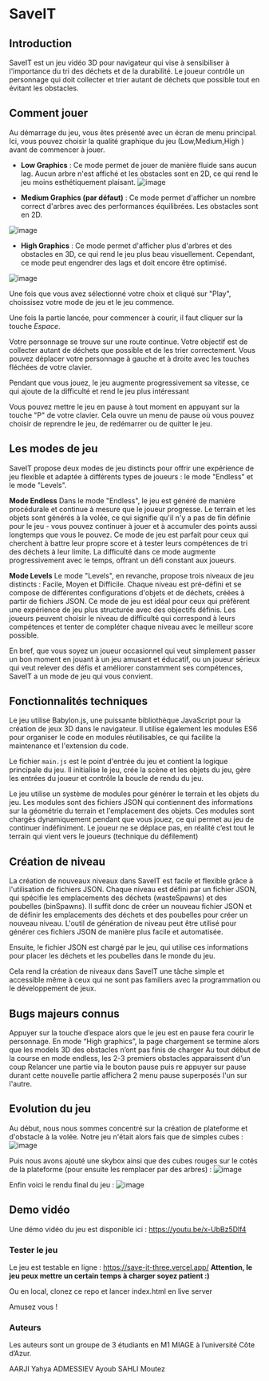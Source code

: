 
# SaveIT

## Introduction

SaveIT est un jeu vidéo 3D pour navigateur qui vise à sensibiliser à l'importance du tri des déchets et de la durabilité. Le joueur contrôle un personnage qui doit collecter et trier autant de déchets que possible tout en évitant les obstacles.

## Comment jouer

Au démarrage du jeu, vous êtes présenté avec un écran de menu principal. Ici, vous pouvez choisir la qualité graphique du jeu (Low,Medium,High   ) avant de commencer à jouer. 

- **Low Graphics** : Ce mode permet de jouer de manière fluide sans aucun lag. Aucun arbre n'est affiché et les obstacles sont en 2D, ce qui rend le jeu moins esthétiquement plaisant.
![image](https://github.com/AyoubAdm/SaveIt/assets/64748357/b5a6c6dd-9c25-464d-9dd4-55ab8f93d2df)



- **Medium Graphics (par défaut)** : Ce mode permet d'afficher un nombre correct d'arbres avec des performances équilibrées. Les obstacles sont en 2D.

![image](https://github.com/AyoubAdm/SaveIt/assets/64748357/f9a0256f-0fb0-4cfd-bc26-0cea106498de)



- **High Graphics** : Ce mode permet d'afficher plus d'arbres et des obstacles en 3D, ce qui rend le jeu plus beau visuellement. Cependant, ce mode peut engendrer des lags et doit encore être optimisé.

![image](https://github.com/AyoubAdm/SaveIt/assets/64748357/afb52bbb-0364-41c5-938c-b70ba416503a)


Une fois que vous avez sélectionné votre choix et cliqué sur "Play", choissisez votre mode de jeu et le jeu commence.

Une fois la partie lancée, pour  commencer à courir,  il faut cliquer sur la touche *Espace*.

Votre personnage se trouve sur une route continue. Votre objectif est de collecter autant de déchets que possible et de les trier correctement. Vous pouvez déplacer votre personnage à gauche et à droite avec les touches fléchées de votre clavier.

Pendant que vous jouez, le jeu augmente progressivement sa vitesse, ce qui ajoute de la difficulté et rend le jeu plus intéressant

Vous pouvez mettre le jeu en pause à tout moment en appuyant sur la touche "P" de votre clavier. Cela ouvre un menu de pause où vous pouvez choisir de reprendre le jeu, de redémarrer ou de quitter le jeu.

## Les modes de jeu
SaveIT propose deux modes de jeu distincts pour offrir une expérience de jeu flexible et adaptée à différents types de joueurs : le mode "Endless" et le mode "Levels".

**Mode Endless**
Dans le mode "Endless", le jeu est généré de manière procédurale et continue à mesure que le joueur progresse. Le terrain et les objets sont générés à la volée, ce qui signifie qu'il n'y a pas de fin définie pour le jeu - vous pouvez continuer à jouer et à accumuler des points aussi longtemps que vous le pouvez. Ce mode de jeu est parfait pour ceux qui cherchent à battre leur propre score et à tester leurs compétences de tri des déchets à leur limite. La difficulté dans ce mode augmente progressivement avec le temps, offrant un défi constant aux joueurs.

**Mode Levels**
Le mode "Levels", en revanche, propose trois niveaux de jeu distincts : Facile, Moyen et Difficile. Chaque niveau est pré-défini et se compose de différentes configurations d'objets et de déchets, créées à partir de fichiers JSON. Ce mode de jeu est idéal pour ceux qui préfèrent une expérience de jeu plus structurée avec des objectifs définis. Les joueurs peuvent choisir le niveau de difficulté qui correspond à leurs compétences et tenter de compléter chaque niveau avec le meilleur score possible.

En bref, que vous soyez un joueur occasionnel qui veut simplement passer un bon moment en jouant à un jeu amusant et éducatif, ou un joueur sérieux qui veut relever des défis et améliorer constamment ses compétences, SaveIT a un mode de jeu qui vous convient.

## Fonctionnalités techniques

Le jeu utilise Babylon.js, une puissante bibliothèque JavaScript pour la création de jeux 3D dans le navigateur. Il utilise également les modules ES6 pour organiser le code en modules réutilisables, ce qui facilite la maintenance et l'extension du code.

Le fichier `main.js` est le point d'entrée du jeu et contient la logique principale du jeu. Il initialise le jeu, crée la scène et les objets du jeu, gère les entrées du joueur et contrôle la boucle de rendu du jeu.

Le jeu utilise un système de modules pour générer le terrain et les objets du jeu. Les modules sont des fichiers JSON qui contiennent des informations sur la géométrie du terrain et l'emplacement des objets. Ces modules sont chargés dynamiquement pendant que vous jouez, ce qui permet au jeu de continuer indéfiniment. Le joueur ne se déplace pas, en réalité c’est tout le terrain qui vient vers le joueurs (technique du défilement)

## Création de niveau
La création de nouveaux niveaux dans SaveIT est facile et flexible grâce à l'utilisation de fichiers JSON. Chaque niveau est défini par un fichier JSON, qui spécifie les emplacements des déchets (wasteSpawns) et des poubelles (binSpawns).
Il suffit donc de créer un nouveau fichier JSON et de définir les emplacements des déchets et des poubelles pour créer un nouveau niveau. L'outil de génération de niveau peut être utilisé pour générer ces fichiers JSON de manière plus facile et automatisée.

Ensuite, le fichier JSON est chargé par le jeu, qui utilise ces informations pour placer les déchets et les poubelles dans le monde du jeu.

Cela rend la création de niveaux dans SaveIT une tâche simple et accessible même à ceux qui ne sont pas familiers avec la programmation ou le développement de jeux.

## Bugs majeurs connus
Appuyer sur la touche d’espace alors que le jeu est en pause fera courir le personnage.
En mode “High graphics”, la page chargement se termine alors que les models 3D des obstacles n’ont pas finis de charger
Au tout début de la course en mode endless, les 2-3 premiers obstacles apparaissent d’un coup
Relancer une partie via le bouton pause puis re appuyer sur pause durant cette nouvelle partie affichera 2 menu pause superposés l'un sur l'autre.

## Evolution du jeu
Au début, nous nous sommes concentré sur la création de plateforme et d'obstacle à la volée. Notre jeu n'était alors fais que de simples cubes : 
![image](https://github.com/AyoubAdm/SaveIt/assets/64748357/ec4a78c2-0924-48ce-ab51-86a765f7c527)

Puis nous avons ajouté une skybox ainsi que des cubes rouges sur le cotés de la plateforme (pour ensuite les remplacer par des arbres) : 
![image](https://github.com/AyoubAdm/SaveIt/assets/64748357/51bc7169-d456-4630-9910-8933f76ad2a2)

Enfin voici le rendu final du jeu : 
![image](https://github.com/AyoubAdm/SaveIt/assets/64748357/6d62bc65-371a-4636-b672-1096bed5974d)


## Demo vidéo

Une démo vidéo du jeu est disponible ici : https://youtu.be/x-UbBz5Dlf4

### Tester le jeu

Le jeu est testable en ligne : https://save-it-three.vercel.app/  **Attention, le jeu peux mettre un certain temps à charger soyez patient :)**

Ou en local, clonez ce repo et lancer index.html en live server

Amusez vous !


### Auteurs
Les auteurs sont un groupe de 3 étudiants en M1 MIAGE à l’université Côte d’Azur.


AARJI Yahya 
ADMESSIEV Ayoub
SAHLI Moutez

